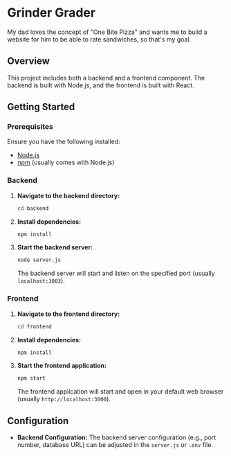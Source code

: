 # Grinder Grader

My dad loves the concept of "One Bite Pizza" and wants me to build a website for him to be able to rate sandwiches, so that's my goal.

## Overview

This project includes both a backend and a frontend component. The backend is built with Node.js, and the frontend is built with React.

## Getting Started

### Prerequisites

Ensure you have the following installed:
- [Node.js](https://nodejs.org/)
- [npm](https://www.npmjs.com/) (usually comes with Node.js)

### Backend

1. **Navigate to the backend directory:**

    ```bash
    cd backend
    ```

2. **Install dependencies:**

    ```bash
    npm install
    ```

3. **Start the backend server:**

    ```bash
    node server.js
    ```

   The backend server will start and listen on the specified port (usually `localhost:3003`).

### Frontend

1. **Navigate to the frontend directory:**

    ```bash
    cd frontend
    ```

2. **Install dependencies:**

    ```bash
    npm install
    ```

3. **Start the frontend application:**

    ```bash
    npm start
    ```

   The frontend application will start and open in your default web browser (usually `http://localhost:3000`).

## Configuration

- **Backend Configuration:** The backend server configuration (e.g., port number, database URL) can be adjusted in the `server.js` or `.env` file.
